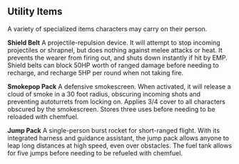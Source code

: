 Utility Items
---

A variety of specialized items characters may carry on their person.

**Shield Belt**
A projectile-repulsion device. It will attempt to stop incoming projectiles or shrapnel, but does nothing against melee attacks or heat. It prevents the wearer from firing out, and shuts down instantly if hit by EMP. Shield belts can block 50HP worth of ranged damage before needing to recharge, and recharge 5HP per round when not taking fire.

**Smokepop Pack**
A defensive smokescreen. When activated, it will release a cloud of smoke in a 30 foot radius, obscuring incoming shots and preventing autoturrets from locking on. Applies 3/4 cover to all characters obscured by the smokescreen. Stores three uses before needing to be reloaded with chemfuel.

**Jump Pack**
A single-person burst rocket for short-ranged flight. With its integrated harness and guidance assistant, the jump pack allows anyone to leap long distances at high speed, even over obstacles. The fuel tank allows for five jumps before needing to be refueled with chemfuel.